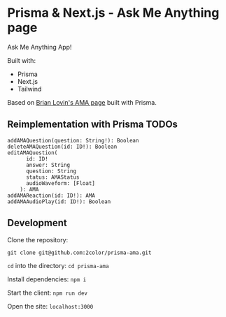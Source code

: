 # Prisma & Next.js - Ask Me Anything page

Ask Me Anything App!

Built with:
- Prisma
- Next.js
- Tailwind

Based on [Brian Lovin's AMA page](https://brianlovin.com/ama) built with Prisma.


## Reimplementation with Prisma TODOs

```
addAMAQuestion(question: String!): Boolean
deleteAMAQuestion(id: ID!): Boolean
editAMAQuestion(
      id: ID!
      answer: String
      question: String
      status: AMAStatus
      audioWaveform: [Float]
    ): AMA
addAMAReaction(id: ID!): AMA
addAMAAudioPlay(id: ID!): Boolean
```

## Development

Clone the repository:

`git clone git@github.com:2color/prisma-ama.git`

`cd` into the directory:
`cd prisma-ama`

Install dependencies:
`npm i`

Start the client:
`npm run dev`

Open the site:
`localhost:3000`
